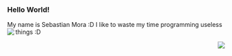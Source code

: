 ### Hello World!
My name is Sebastian Mora :D
I like to waste my time programming useless things :D
<a href="https://github.com/evilsocket">
  <img align="left" src="https://github-readme-stats.vercel.app/api?username=evilsocket&count_private=true&show_icons=true&theme=chartreuse-dark" />
</a>

<a href="https://github.com/Bastian110">
  <img align="right" src="https://github-readme-stats.vercel.app/api/top-langs/?username=Bastian1110&layout=compact&theme=chartreuse-dark&langs_count=8" />
</a>
